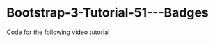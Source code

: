 Bootstrap-3-Tutorial-51---Badges
================================

Code for the following video tutorial 
